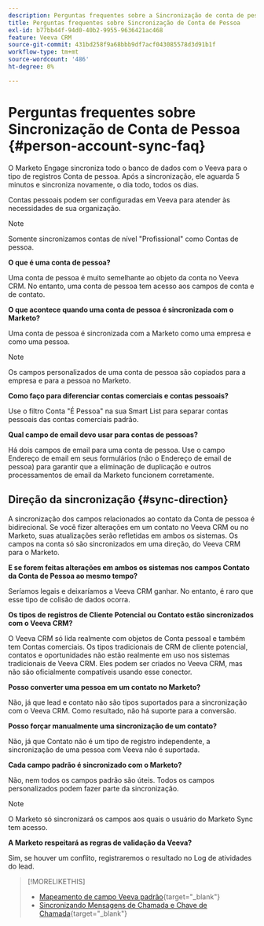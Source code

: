 ```yaml
---
description: Perguntas frequentes sobre a Sincronização de conta de pessoa - Documentação do Marketo - Documentação do produto
title: Perguntas frequentes sobre Sincronização de Conta de Pessoa
exl-id: b77bb44f-94d0-40b2-9955-9636421ac468
feature: Veeva CRM
source-git-commit: 431bd258f9a68bbb9df7acf043085578d3d91b1f
workflow-type: tm+mt
source-wordcount: '486'
ht-degree: 0%

---
```


# Perguntas frequentes sobre Sincronização de Conta de Pessoa {#person-account-sync-faq}

O Marketo Engage sincroniza todo o banco de dados com o Veeva para o tipo de registros Conta de pessoa. Após a sincronização, ele aguarda 5 minutos e sincroniza novamente, o dia todo, todos os dias.

Contas pessoais podem ser configuradas em Veeva para atender às necessidades de sua organização.

>[!NOTE]
>
>Somente sincronizamos contas de nível &quot;Profissional&quot; como Contas de pessoa.

**O que é uma conta de pessoa?**

Uma conta de pessoa é muito semelhante ao objeto da conta no Veeva CRM. No entanto, uma conta de pessoa tem acesso aos campos de conta e de contato.

**O que acontece quando uma conta de pessoa é sincronizada com o Marketo?**

Uma conta de pessoa é sincronizada com a Marketo como uma empresa e como uma pessoa.

>[!NOTE]
>
>Os campos personalizados de uma conta de pessoa são copiados para a empresa e para a pessoa no Marketo.

**Como faço para diferenciar contas comerciais e contas pessoais?**

Use o filtro Conta &quot;É Pessoa&quot; na sua Smart List para separar contas pessoais das contas comerciais padrão.

**Qual campo de email devo usar para contas de pessoas?**

Há dois campos de email para uma conta de pessoa. Use o campo Endereço de email em seus formulários (não o Endereço de email de pessoa) para garantir que a eliminação de duplicação e outros processamentos de email da Marketo funcionem corretamente.

## Direção da sincronização {#sync-direction}

A sincronização dos campos relacionados ao contato da Conta de pessoa é bidirecional. Se você fizer alterações em um contato no Veeva CRM ou no Marketo, suas atualizações serão refletidas em ambos os sistemas. Os campos na conta só são sincronizados em uma direção, do Veeva CRM para o Marketo.

**E se forem feitas alterações em ambos os sistemas nos campos Contato da Conta de Pessoa ao mesmo tempo?**

Seríamos legais e deixaríamos a Veeva CRM ganhar. No entanto, é raro que esse tipo de colisão de dados ocorra.

**Os tipos de registros de Cliente Potencial ou Contato estão sincronizados com o Veeva CRM?**

O Veeva CRM só lida realmente com objetos de Conta pessoal e também tem Contas comerciais. Os tipos tradicionais de CRM de cliente potencial, contatos e oportunidades não estão realmente em uso nos sistemas tradicionais de Veeva CRM. Eles podem ser criados no Veeva CRM, mas não são oficialmente compatíveis usando esse conector.

**Posso converter uma pessoa em um contato no Marketo?**

Não, já que lead e contato não são tipos suportados para a sincronização com o Veeva CRM. Como resultado, não há suporte para a conversão.

**Posso forçar manualmente uma sincronização de um contato?**

Não, já que Contato não é um tipo de registro independente, a sincronização de uma pessoa com Veeva não é suportada.

**Cada campo padrão é sincronizado com o Marketo?**

Não, nem todos os campos padrão são úteis. Todos os campos personalizados podem fazer parte da sincronização.

>[!NOTE]
>
>O Marketo só sincronizará os campos aos quais o usuário do Marketo Sync tem acesso.

**A Marketo respeitará as regras de validação da Veeva?**

Sim, se houver um conflito, registraremos o resultado no Log de atividades do lead.

>[!MORELIKETHIS]
>
>* [Mapeamento de campo Veeva padrão](/help/marketo/product-docs/crm-sync/veeva-crm-sync/sync-details/default-veeva-field-mapping.md){target="_blank"}
>* [Sincronizando Mensagens de Chamada e Chave de Chamada](/help/marketo/product-docs/crm-sync/veeva-crm-sync/sync-details/syncing-call-and-call-key-messages.md){target="_blank"}
